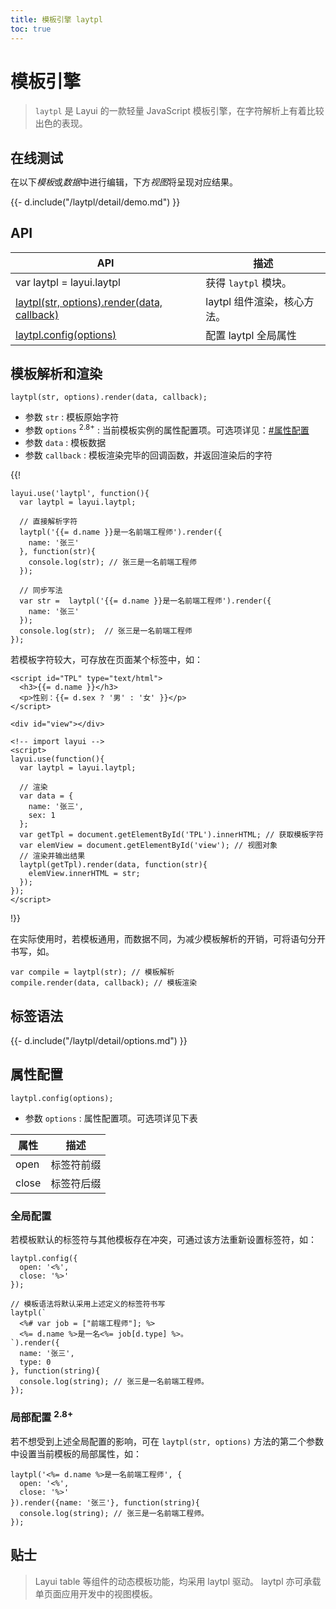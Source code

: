 ```yaml
---
title: 模板引擎 laytpl
toc: true
---
```

 
# 模板引擎

> `laytpl` 是 Layui 的一款轻量 JavaScript 模板引擎，在字符解析上有着比较出色的表现。

<h2 id="test" lay-toc="{hot: true}" style="margin-bottom: 0;">在线测试</h2>

在以下*模板*或*数据*中进行编辑，下方*视图*将呈现对应结果。

<div>
{{- d.include("/laytpl/detail/demo.md") }}
</div>

<h2 id="api" lay-toc="{}">API</h2>

| API | 描述 |
| --- | --- |
| var laytpl = layui.laytpl | 获得 `laytpl` 模块。 |
| [laytpl(str, options).render(data, callback)](#render) | laytpl 组件渲染，核心方法。 |
| [laytpl.config(options)](#config) | 配置 laytpl 全局属性 |

<h2 id="render" lay-toc="{level: 2, hot: true, title: '解析和渲染'}">模板解析和渲染</h2>

`laytpl(str, options).render(data, callback);`

- 参数 `str` : 模板原始字符
- 参数 `options` <sup>2.8+</sup> : 当前模板实例的属性配置项。可选项详见：[#属性配置](#config)
- 参数 `data` : 模板数据
- 参数 `callback` : 模板渲染完毕的回调函数，并返回渲染后的字符

{{!

```
layui.use('laytpl', function(){
  var laytpl = layui.laytpl;
  
  // 直接解析字符
  laytpl('{{= d.name }}是一名前端工程师').render({
    name: '张三'
  }, function(str){
    console.log(str); // 张三是一名前端工程师
  });
  
  // 同步写法
  var str =  laytpl('{{= d.name }}是一名前端工程师').render({
    name: '张三'
  });
  console.log(str);  // 张三是一名前端工程师
});
```

若模板字符较大，可存放在页面某个标签中，如：

```
<script id="TPL" type="text/html">
  <h3>{{= d.name }}</h3>
  <p>性别：{{= d.sex ? '男' : '女' }}</p>
</script>
 
<div id="view"></div>
 
<!-- import layui -->
<script>
layui.use(function(){
  var laytpl = layui.laytpl;

  // 渲染
  var data = {
    name: '张三',
    sex: 1
  };
  var getTpl = document.getElementById('TPL').innerHTML; // 获取模板字符
  var elemView = document.getElementById('view'); // 视图对象
  // 渲染并输出结果
  laytpl(getTpl).render(data, function(str){
    elemView.innerHTML = str;
  });
});
</script>
```

!}}

在实际使用时，若模板通用，而数据不同，为减少模板解析的开销，可将语句分开书写，如。

```
var compile = laytpl(str); // 模板解析
compile.render(data, callback); // 模板渲染
```

<h2 id="grammar" lay-toc="{level: 2, hot: true}">标签语法</h2>

<div>
{{- d.include("/laytpl/detail/options.md") }}
</div>


<h2 id="config" lay-toc="{level: 2}">属性配置</h2>

`laytpl.config(options);`

- 参数 `options` : 属性配置项。可选项详见下表

| 属性 | 描述 |
| --- | --- |
| open | 标签符前缀 |
| close | 标签符后缀 |

### 全局配置

若模板默认的标签符与其他模板存在冲突，可通过该方法重新设置标签符，如：

```
laytpl.config({
  open: '<%',
  close: '%>'
});
 
// 模板语法将默认采用上述定义的标签符书写
laytpl(`
  <%# var job = ["前端工程师"]; %>
  <%= d.name %>是一名<%= job[d.type] %>。
`).render({
  name: '张三',
  type: 0
}, function(string){
  console.log(string); // 张三是一名前端工程师。
}); 
```

### 局部配置 <sup>2.8+</sup>

若不想受到上述全局配置的影响，可在 `laytpl(str, options)` 方法的第二个参数中设置当前模板的局部属性，如：

```
laytpl('<%= d.name %>是一名前端工程师', {
  open: '<%',
  close: '%>'
}).render({name: '张三'}, function(string){
  console.log(string); // 张三是一名前端工程师。
}); 
```


## 贴士

> Layui table 等组件的动态模板功能，均采用 laytpl 驱动。 laytpl 亦可承载单页面应用开发中的视图模板。

